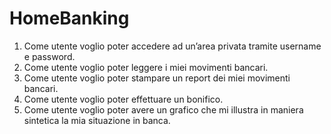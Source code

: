 # HomeBanking
1. Come utente voglio poter accedere ad un’area privata tramite username e password.
2. Come utente voglio poter leggere i miei movimenti bancari.
3. Come utente voglio poter stampare un report dei miei movimenti bancari.
4. Come utente voglio poter effettuare un bonifico.
5. Come utente voglio poter avere un grafico che mi illustra in maniera sintetica la mia situazione in banca.
